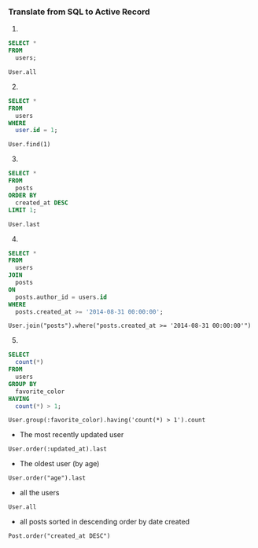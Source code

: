 ### Translate from SQL to Active Record

1.

``` sql
SELECT *
FROM
  users;
```

```
User.all
```

2.

``` sql
SELECT *
FROM
  users
WHERE
  user.id = 1;
```

```
User.find(1)
```

3.

``` sql
SELECT *
FROM
  posts
ORDER BY
  created_at DESC
LIMIT 1;
```

```
User.last
```

4.

``` sql
SELECT *
FROM
  users
JOIN
  posts
ON
  posts.author_id = users.id
WHERE
  posts.created_at >= '2014-08-31 00:00:00';
```

```
User.join("posts").where("posts.created_at >= '2014-08-31 00:00:00'")
```

5.

``` sql
SELECT
  count(*)
FROM
  users
GROUP BY
  favorite_color
HAVING
  count(*) > 1;
```

```
User.group(:favorite_color).having('count(*) > 1').count
```

* The most recently updated user

```
User.order(:updated_at).last
```

* The oldest user (by age)

```
User.order("age").last
```

* all the users

```
User.all
```

* all posts sorted in descending order by date created

```
Post.order("created_at DESC")
```
